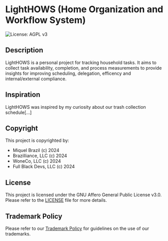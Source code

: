# LightHOWS (Home Organization and Workflow System)
![License: AGPL v3](https://img.shields.io/badge/License-AGPL%20v3-blue.svg)

## Description

LightHOWS is a personal project for tracking household tasks. It aims to collect task availability, completion, and process
measurements to provide insights for improving scheduling, delegation, efficency and internal/external compliance.

## Inspiration

LightHOWS was inspired by my curiosity about our trash collection schedule[...]

## Copyright

This project is copyrighted by:

- Miquel Brazil (c) 2024
- Brazilliance, LLC (c) 2024
- WoneCo, LLC (c) 2024
- Full Black Devs, LLC (c) 2024

## License

This project is licensed under the GNU Affero General Public License v3.0. Please refer to the [LICENSE](LICENSE) file for more details.

## Trademark Policy

Please refer to our [Trademark Policy](TRADEMARKS.md) for guidelines on the use of our trademarks.
